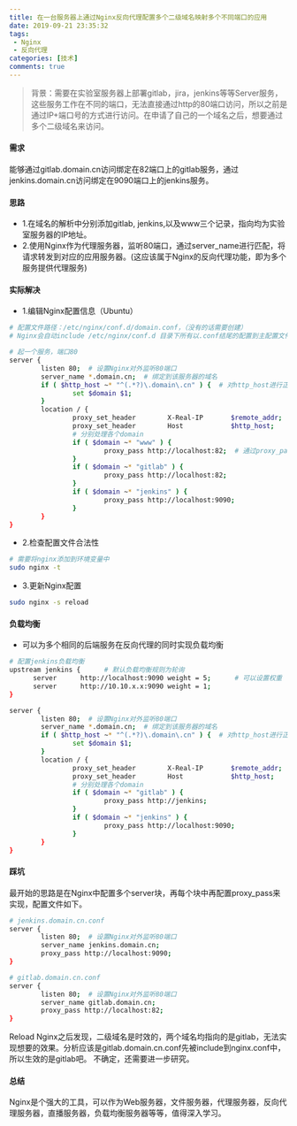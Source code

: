 ```yaml
---
title: 在一台服务器上通过Nginx反向代理配置多个二级域名映射多个不同端口的应用
date: 2019-09-21 23:35:32
tags: 
 - Nginx
 - 反向代理
categories: [技术]
comments: true
---
```


> 背景：需要在实验室服务器上部署gitlab，jira，jenkins等等Server服务，这些服务工作在不同的端口，无法直接通过http的80端口访问，所以之前是通过IP+端口号的方式进行访问。在申请了自己的一个域名之后，想要通过多个二级域名来访问。

#### 需求
能够通过gitlab.domain.cn访问绑定在82端口上的gitlab服务，通过jenkins.domain.cn访问绑定在9090端口上的jenkins服务。
#### 思路
- 1.在域名的解析中分别添加gitlab, jenkins,以及www三个记录，指向均为实验室服务器的IP地址。
- 2.使用Nginx作为代理服务器，监听80端口，通过server_name进行匹配，将请求转发到对应的应用服务器。(这应该属于Nginx的反向代理功能，即为多个服务提供代理服务)
#### 实际解决
- 1.编辑Nginx配置信息（Ubuntu）
```bash
# 配置文件路径：/etc/nginx/conf.d/domain.conf，（没有的话需要创建）
# Nginx会自动include /etc/nginx/conf.d 目录下所有以.conf结尾的配置到主配置文件nginx.conf中.

# 起一个服务，端口80
server {
        listen 80;  # 设置Nginx对外监听80端口
        server_name *.domain.cn;  # 绑定到该服务器的域名
        if ( $http_host ~* "^(.*?)\.domain\.cn" ) {  # 对http_host进行正则匹配，解析domain
                set $domain $1;
        }
        location / {
                proxy_set_header        X-Real-IP       $remote_addr;
                proxy_set_header        Host            $http_host;
                # 分别处理各个domain
                if ( $domain ~* "www" ) {
                        proxy_pass http://localhost:82;  # 通过proxy_pass 进行代理转发
                }
                if ( $domain ~* "gitlab" ) {
                        proxy_pass http://localhost:82;
                }
                if ( $domain ~* "jenkins" ) {
                        proxy_pass http://localhost:9090;
                }
        }
}
```
- 2.检查配置文件合法性
```bash
# 需要将nginx添加到环境变量中
sudo nginx -t
```
- 3.更新Nginx配置
```bash
sudo nginx -s reload
```

#### 负载均衡
- 可以为多个相同的后端服务在反向代理的同时实现负载均衡

```bash
# 配置jenkins负载均衡
upstream jenkins {      # 默认负载均衡规则为轮询 
      server      http://localhost:9090 weight = 5;      # 可以设置权重
      server      http://10.10.x.x:9090 weight = 1;
}

server {
        listen 80;  # 设置Nginx对外监听80端口
        server_name *.domain.cn;  # 绑定到该服务器的域名
        if ( $http_host ~* "^(.*?)\.domain\.cn" ) {  # 对http_host进行正则匹配，解析domain
                set $domain $1;
        }
        location / {
                proxy_set_header        X-Real-IP       $remote_addr;
                proxy_set_header        Host            $http_host;     # 不可缺，否则无法代理
                # 分别处理各个domain
                if ( $domain ~* "gitlab" ) {
                        proxy_pass http://jenkins;
                }
                if ( $domain ~* "jenkins" ) {
                        proxy_pass http://localhost:9090;
                }
        }
}
```

#### 踩坑
最开始的思路是在Nginx中配置多个server块，再每个块中再配置proxy_pass来实现，配置文件如下。
```bash
# jenkins.domain.cn.conf
server {
        listen 80;  # 设置Nginx对外监听80端口
        server_name jenkins.domain.cn;  
        proxy_pass http://localhost:9090;
}
```
```bash
# gitlab.domain.cn.conf
server {
        listen 80;  # 设置Nginx对外监听80端口
        server_name gitlab.domain.cn;  
        proxy_pass http://localhost:82;
}
```
Reload Nginx之后发现，二级域名是时效的，两个域名均指向的是gitlab，无法实现想要的效果。分析应该是gitlab.domain.cn.conf先被include到nginx.conf中，所以生效的是gitlab吧。
不确定，还需要进一步研究。
#### 总结
Nginx是个强大的工具，可以作为Web服务器，文件服务器，代理服务器，反向代理服务器，直播服务器，负载均衡服务器等等，值得深入学习。